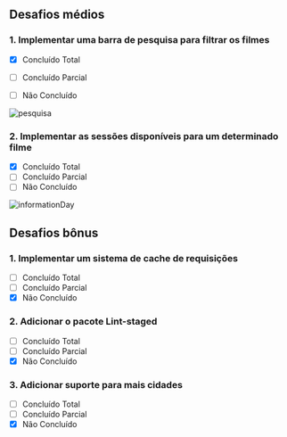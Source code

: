 
## Desafios médios

### 1. Implementar uma barra de pesquisa para filtrar os filmes
- [x] Concluído Total
- [ ] Concluído Parcial
- [ ] Não Concluído


![pesquisa](https://user-images.githubusercontent.com/49029488/134953641-3b755911-3e53-4541-b873-308d565d63e2.gif)


### 2. Implementar as sessões disponíveis para um determinado filme
- [x] Concluído Total
- [ ] Concluído Parcial
- [ ] Não Concluído

![informationDay](https://user-images.githubusercontent.com/49029488/134953678-d595f42c-4a28-4ee4-8ae0-e8ad9eba3391.gif)


## Desafios bônus

### 1. Implementar um sistema de cache de requisições
- [ ] Concluído Total
- [ ] Concluído Parcial
- [x] Não Concluído

### 2. Adicionar o pacote Lint-staged
- [ ] Concluído Total
- [ ] Concluído Parcial
- [x] Não Concluído

### 3. Adicionar suporte para mais cidades
- [ ] Concluído Total
- [ ] Concluído Parcial
- [x] Não Concluído
